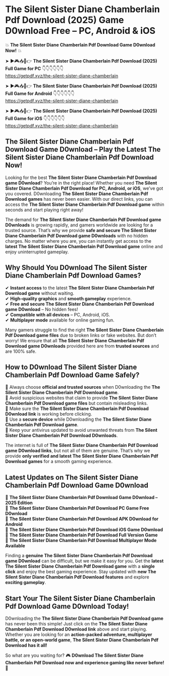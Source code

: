 # The Silent Sister Diane Chamberlain Pdf Download (2025) Game D0wnload Free – PC, Android & iOS

💥 **The Silent Sister Diane Chamberlain Pdf Download Game D0wnload Now!** 💥  

➤ ►🎮📥📱👉 **The Silent Sister Diane Chamberlain Pdf Download (2025) Full Game for PC** 👇👇👇👇👇👇  
https://getpdf.xyz/the-silent-sister-diane-chamberlain  

➤ ►🎮📥📱👉 **The Silent Sister Diane Chamberlain Pdf Download (2025) Full Game for Android** 👇👇👇👇👇👇  
https://getpdf.xyz/the-silent-sister-diane-chamberlain  

➤ ►🎮📥📱👉 **The Silent Sister Diane Chamberlain Pdf Download (2025) Full Game for iOS** 👇👇👇👇👇👇  
https://getpdf.xyz/the-silent-sister-diane-chamberlain  

## The Silent Sister Diane Chamberlain Pdf Download Game D0wnload – Play the Latest The Silent Sister Diane Chamberlain Pdf Download Now!

Looking for the best **The Silent Sister Diane Chamberlain Pdf Download game D0wnload**? You’re in the right place! Whether you need **The Silent Sister Diane Chamberlain Pdf Download for PC, Android, or iOS**, we’ve got you covered. D0wnloading **The Silent Sister Diane Chamberlain Pdf Download games** has never been easier. With our direct links, you can access the **The Silent Sister Diane Chamberlain Pdf Download game** within seconds and start playing right away!  

The demand for **The Silent Sister Diane Chamberlain Pdf Download game D0wnloads** is growing rapidly, and gamers worldwide are looking for a trusted source. That’s why we provide **safe and secure The Silent Sister Diane Chamberlain Pdf Download game D0wnloads** with no hidden charges. No matter where you are, you can instantly get access to the **latest The Silent Sister Diane Chamberlain Pdf Download game** online and enjoy uninterrupted gameplay.  

## **Why Should You D0wnload The Silent Sister Diane Chamberlain Pdf Download Games?**  

✔ **Instant access** to the latest **The Silent Sister Diane Chamberlain Pdf Download game** without waiting.  
✔ **High-quality graphics** and **smooth gameplay** experience.  
✔ **Free and secure The Silent Sister Diane Chamberlain Pdf Download game D0wnload** – No hidden fees!  
✔ **Compatible with all devices** – PC, Android, iOS.  
✔ **Multiplayer mode** available for online gaming fun.  

Many gamers struggle to find the right **The Silent Sister Diane Chamberlain Pdf Download game files** due to broken links or fake websites. But don’t worry! We ensure that all **The Silent Sister Diane Chamberlain Pdf Download game D0wnloads** provided here are from **trusted sources** and are 100% safe.  

## **How to D0wnload The Silent Sister Diane Chamberlain Pdf Download Game Safely?**  

📌 Always choose **official and trusted sources** when D0wnloading the **The Silent Sister Diane Chamberlain Pdf Download game**.  
📌 Avoid suspicious websites that claim to provide **The Silent Sister Diane Chamberlain Pdf Download game files** but contain misleading links.  
📌 Make sure the **The Silent Sister Diane Chamberlain Pdf Download D0wnload link** is working before clicking.  
📌 Use a **secure device** while D0wnloading the **The Silent Sister Diane Chamberlain Pdf Download game**.  
📌 Keep your antivirus updated to avoid unwanted threats from **The Silent Sister Diane Chamberlain Pdf Download D0wnloads**.  

The internet is full of **The Silent Sister Diane Chamberlain Pdf Download game D0wnload links**, but not all of them are genuine. That’s why we provide **only verified and latest The Silent Sister Diane Chamberlain Pdf Download games** for a smooth gaming experience.  

## **Latest Updates on The Silent Sister Diane Chamberlain Pdf Download Game D0wnload**  

🔹 **The Silent Sister Diane Chamberlain Pdf Download Game D0wnload – 2025 Edition**  
🔹 **The Silent Sister Diane Chamberlain Pdf Download PC Game Free D0wnload**  
🔹 **The Silent Sister Diane Chamberlain Pdf Download APK D0wnload for Android**  
🔹 **The Silent Sister Diane Chamberlain Pdf Download iOS Game D0wnload**  
🔹 **The Silent Sister Diane Chamberlain Pdf Download Full Version Game**  
🔹 **The Silent Sister Diane Chamberlain Pdf Download Multiplayer Mode Available**  

Finding a **genuine The Silent Sister Diane Chamberlain Pdf Download game D0wnload** can be difficult, but we make it easy for you. Get the **latest The Silent Sister Diane Chamberlain Pdf Download game** with a **single click** and enjoy the best gaming experience. Stay updated with **new The Silent Sister Diane Chamberlain Pdf Download features** and explore **exciting gameplay**.  

## **Start Your The Silent Sister Diane Chamberlain Pdf Download Game D0wnload Today!**  

D0wnloading the **The Silent Sister Diane Chamberlain Pdf Download game** has never been this simple! Just click on the **The Silent Sister Diane Chamberlain Pdf Download D0wnload link** above and start playing. Whether you are looking for an **action-packed adventure, multiplayer battle, or an open-world game**, **The Silent Sister Diane Chamberlain Pdf Download has it all!**  

So what are you waiting for? 🎮 **D0wnload The Silent Sister Diane Chamberlain Pdf Download now and experience gaming like never before!** 🚀  